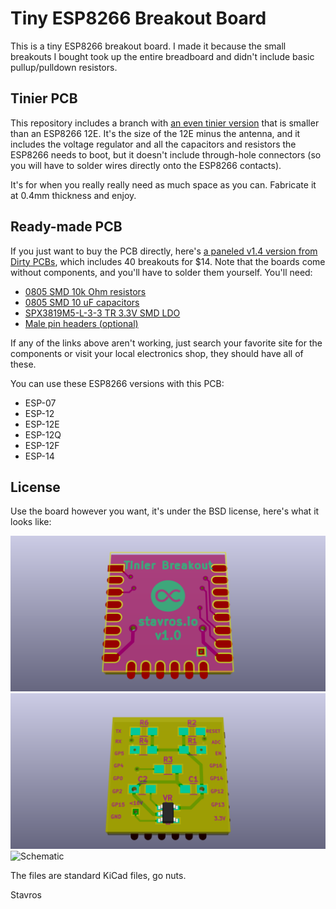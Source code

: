 # Tiny ESP8266 Breakout Board

This is a tiny ESP8266 breakout board. I made it because the small breakouts I
bought took up the entire breadboard and didn't include basic pullup/pulldown
resistors.

## Tinier PCB

This repository includes a branch with [an even tinier
version](https://github.com/skorokithakis/tiny-ESP8266-breakout/tree/tinier)
that is smaller than an ESP8266 12E. It's the size of the 12E minus the antenna,
and it includes the voltage regulator and all the capacitors and resistors
the ESP8266 needs to boot, but it doesn't include through-hole connectors (so
you will have to solder wires directly onto the ESP8266 contacts).

It's for when you really really need as much space as you can. Fabricate it
at 0.4mm thickness and enjoy.


## Ready-made PCB

If you just want to buy the PCB directly, here's [a paneled v1.4
version from Dirty
PCBs](http://dirtypcbs.com/view.php?share=17018&accesskey=47b880c9e762ffa555ab1070dc1a2dde),
which includes 40 breakouts for $14. Note that the boards come without
components, and you'll have to solder them yourself. You'll need:

* [0805 SMD 10k Ohm
  resistors](https://www.aliexpress.com/item/0805-SMD-Resistor-5-10K-ohm-5000pcs-lot/32307395708.html)
* [0805 SMD 10 uF
  capacitors](https://www.aliexpress.com/item/Free-shipping-0805-SMD-capacitor-10uf-16V-106K-100PCS/32376052582.html)
* [SPX3819M5-L-3-3 TR 3.3V SMD
  LDO](https://www.aliexpress.com/item/10PCS-SPX3819M5-SPX3819M5-3-3-SPX3819M5-L-3-3-TR-SOT-23-5/32522603067.html)
* [Male pin headers
  (optional)](https://www.aliexpress.com/item/Free-Shipping-10pcs-40-Pin-1x40-Single-Row-Male-2-54-Breakable-Pin-Header-Connector-Strip/32416951874.html)

If any of the links above aren't working, just search your favorite site for the
components or visit your local electronics shop, they should have all of these.

You can use these ESP8266 versions with this PCB:

* ESP-07
* ESP-12
* ESP-12E
* ESP-12Q
* ESP-12F
* ESP-14


## License

Use the board however you want, it's under the BSD license, here's what it looks
like:

![Front](images/breakout-top.png)
![Back](images/breakout-bot.png)
![Schematic](images/schematic.png)

The files are standard KiCad files, go nuts.

Stavros

